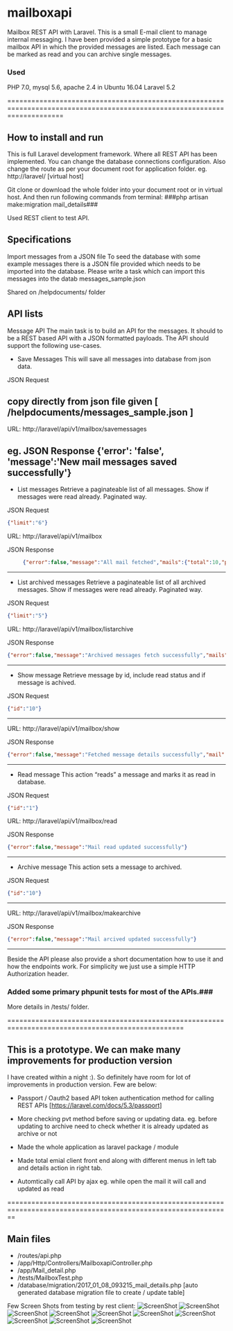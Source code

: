 # mailboxapi #
Mailbox REST API with Laravel. This is a small E-mail client to manage internal messaging. I have been provided a simple prototype for a basic mailbox API in which the provided messages are listed. Each message can be marked as read and you can archive single messages.
### Used ###
PHP 7.0, mysql 5.6, apache 2.4 in Ubuntu 16.04
Laravel 5.2

==========================================================================================================================
## How to install and run ##
This is full Laravel development framework. Where all REST API has been implemented. You can change the database connections configuration. Also change the route as per your document root for application folder. eg. http://laravel/ [virtual host]

Git clone or download the whole folder into your document root or in virtual host.
And then run following commands from terminal:
###php artisan make:migration mail_details###

Used REST client to test API.

## Specifications ##

Import messages from a JSON file
To seed the database with some example messages there is a JSON file provided which needs to be
imported into the database. Please write a task which can import this messages into the datab
messages_sample.json
 
Shared on /helpdocuments/ folder


## API lists ##

Message API
The main task is to build an API for the messages. It should to be a REST based API with a JSON
formatted payloads.
The API should support the following use-cases.

* Save Messages
This will save all messages into database from json data.

JSON Request

copy directly from json file given
[ /helpdocuments/messages_sample.json ]
---
URL: http://laravel/api/v1/mailbox/savemessages

eg. JSON Response
{'error': 'false',
 'message':'New mail messages saved successfully'}
 ---

* List messages 
Retrieve a paginateable list of all messages. Show if messages were read already. Paginated way.

JSON Request
```json
{"limit":"6"}
```

URL: http://laravel/api/v1/mailbox

JSON Response
```json
     {"error":false,"message":"All mail fetched","mails":{"total":10,"per_page":5,"current_page":1,"last_page":2,"next_page_url":"http:\/\/laravel\/api\/v1\/mailbox?page=2","prev_page_url":null,"from":1,"to":5,"data":[{"mail_detail_id":21,"mail_detail_uid":26,"mail_detail_sender":"Jane Austen","mail_detail_subject":"treasure-hunter","mail_detail_message":"The story is about a treasure-hunter and a treasure-hunter who is constantly annoyed by a misguided duke. It takes place on a forest planet in a galaxy-spanning commonwealth. The critical element of the story is a door being opened","mail_detail_time_sent":"2016-02-29 07:20:27","mail_detail_read":0,"mail_detail_archive":0,"created_at":"2017-01-06 16:19:46","updated_at":"2017-01-06 16:19:46"}.....]}}
```
---
     
* List archived messages
Retrieve a paginateable list of all archived messages. Show if messages were read already. Paginated way.

JSON Request
```json
{"limit":"5"}
```

URL: http://laravel/api/v1/mailbox/listarchive

JSON Response
```json
{"error":false,"message":"Archived messages fetch successfully","mails":{"total":2,"per_page":5,"current_page":1,"last_page":1,"next_page_url":null,"prev_page_url":null,"from":1,"to":2,"data":[{"mail_detail_id":15,"mail_detail_uid":26,"mail_detail_sender":"Jane Austen","mail_detail_subject":"treasure-hunter","mail_detail_message":"The story is about a treasure-hunter and a treasure-hunter who is constantly annoyed by a misguided duke. It takes place on a forest planet in a galaxy-spanning commonwealth. The critical element of the story is a door being opened","mail_detail_time_sent":"2017-01-06 21:27:12","mail_detail_read":1,"mail_detail_archive":1,"created_at":"2017-01-06 08:46:25","updated_at":"2017-01-06 08:46:25"}...]}}
```
---

* Show message
Retrieve message by id, include read status and if message is achived.

JSON Request
```json
{"id":"10"}
```
---
URL: http://laravel/api/v1/mailbox/show

JSON Response
```json
{"error":false,"message":"Fetched message details successfully","mail":[{"mail_detail_id":10,"mail_detail_uid":21,"mail_detail_sender":"Ernest Hemingway","mail_detail_subject":"animals","mail_detail_message":"This is a tale about nihilism. The story is about a combative nuclear engineer who hates animals. It starts in a ghost town on a world of forbidden magic. The story begins with a legal dispute and ends with a holiday celebration.","mail_detail_time_sent":"2017-01-06 21:42:23","mail_detail_read":1,"mail_detail_archive":1,"created_at":"2017-01-06 08:46:25","updated_at":"2017-01-06 16:12:23"}]}
```
---
     
* Read message
This action “reads” a message and marks it as read in database.

JSON Request
```json
{"id":"1"}
```

URL: http://laravel/api/v1/mailbox/read

JSON Response
```json
{"error":false,"message":"Mail read updated successfully"}
```
---

* Archive message
This action sets a message to archived. 

JSON Request
```json
{"id":"10"}
```
---
URL: http://laravel/api/v1/mailbox/makearchive

JSON Response
```json
{"error":false,"message":"Mail arcived updated successfully"}
```
---


Beside the API please also provide a short documentation how to use it and how the endpoints work.
For simplicity we just use a simple HTTP Authorization header.

### Added some primary phpunit tests for most of the APIs.###
More details in /tests/ folder.

==================================================================================================

## This is a prototype. We can make many improvements for production version ##
I have created within a night :). So definitely have room for lot of improvements in production version. Few are below:

* Passport / Oauth2 based API token authentication method for calling REST APIs [https://laravel.com/docs/5.3/passport]
* More checking pvt method before saving or updating data. 
eg. before updating to archive need to check whether it is already updated as archive or not

* Made the whole application as laravel package / module 
* Made total emial client front end along with different menus in left tab and details action in right tab.
* Automtically call API by ajax eg. while open the mail it will call and updated as read

==============================================================================================================
## Main files ##
* /routes/api.php
* /app/Http/Controllers/MailboxapiController.php
* /app/Mail_detail.php
* /tests/MailboxTest.php
* /database/migration/2017_01_08_093215_mail_details.php [auto generated database migration file to create / update table]


Few Screen Shots from testing by rest client:
![ScreenShot](https://github.com/dhirajpatra/mailboxapi/blob/master/helpdocuments/dfd_mail_box_api.png)
![ScreenShot](https://github.com/dhirajpatra/mailboxapi/blob/master/helpdocuments/phpunit_test_result.jpg)
![ScreenShot](https://github.com/dhirajpatra/mailboxapi/blob/master/helpdocuments/rest_list.png)
![ScreenShot](https://github.com/dhirajpatra/mailboxapi/blob/master/helpdocuments/rest_show.png)
![ScreenShot](https://github.com/dhirajpatra/mailboxapi/blob/master/helpdocuments/rest_listarchive.png)
![ScreenShot](https://github.com/dhirajpatra/mailboxapi/blob/master/helpdocuments/rest_makearchive.png)
![ScreenShot](https://github.com/dhirajpatra/mailboxapi/blob/master/helpdocuments/rest_read.png)
![ScreenShot](https://github.com/dhirajpatra/mailboxapi/blob/master/helpdocuments/rest_savemessages_1.png)
![ScreenShot](https://github.com/dhirajpatra/mailboxapi/blob/master/helpdocuments/rest_savemessages_2.png)
![ScreenShot](https://github.com/dhirajpatra/mailboxapi/blob/master/helpdocuments/mail_details_dbtable.png)